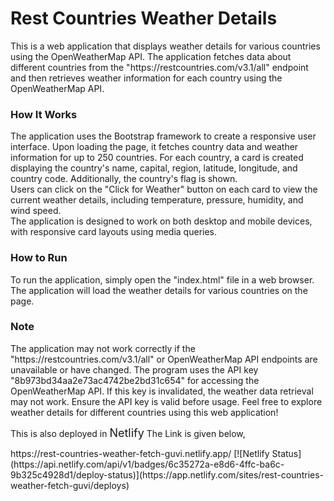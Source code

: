 <h1>Rest Countries Weather Details</h1>
<p>
This is a web application that displays weather details for various countries using the OpenWeatherMap API. The application fetches data about different countries from the "https://restcountries.com/v3.1/all" endpoint and then retrieves weather information for each country using the OpenWeatherMap API.
</p>
<h3>How It Works</h3>
<p>
The application uses the Bootstrap framework to create a responsive user interface.
Upon loading the page, it fetches country data and weather information for up to 250 countries.
For each country, a card is created displaying the country's name, capital, region, latitude, longitude, and country code. Additionally, the country's flag is shown.
<br>
Users can click on the "Click for Weather" button on each card to view the current weather details, including temperature, pressure, humidity, and wind speed.
<br>
The application is designed to work on both desktop and mobile devices, with responsive card layouts using media queries.
<h3>How to Run</h3>
<p>
To run the application, simply open the "index.html" file in a web browser.
The application will load the weather details for various countries on the page.
</p>
<h3>Note</h3>
<p>
The application may not work correctly if the "https://restcountries.com/v3.1/all" or OpenWeatherMap API endpoints are unavailable or have changed.
The program uses the API key "8b973bd34aa2e73ac4742be2bd31c654" for accessing the OpenWeatherMap API. If this key is invalidated, the weather data retrieval may not work. Ensure the API key is valid before usage.
Feel free to explore weather details for different countries using this web application!
</p>
<p>
This is also deployed in <span style="font-size: large">Netlify</span> The Link is given below,
</p>
https://rest-countries-weather-fetch-guvi.netlify.app/     [![Netlify Status](https://api.netlify.com/api/v1/badges/6c35272a-e8d6-4ffc-ba6c-9b325c4928d1/deploy-status)](https://app.netlify.com/sites/rest-countries-weather-fetch-guvi/deploys)
